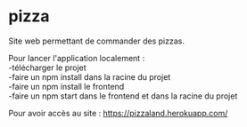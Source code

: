 # pizza

Site web permettant de commander des pizzas.

Pour lancer l'application localement : <br/>
-télécharger le projet <br/>
-faire un npm install dans la racine du projet <br/>
-faire un npm install le frontend <br/>
-faire un npm start dans le frontend et dans la racine du projet <br/>

Pour avoir accès au site :
https://pizzaland.herokuapp.com/
